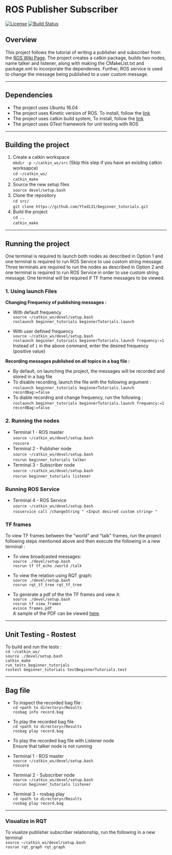 # ROS Publisher Subscriber
[![License](https://img.shields.io/badge/License-BSD%203--Clause-blue.svg)](https://opensource.org/licenses/BSD-3-Clause)
[![Build Status](https://travis-ci.org/Ytodi31/Human_Obstacle_Detection.svg?branch=master)](https://travis-ci.org/Ytodi31/test)

## Overview
This project follows the tutorial of writing a publisher and subscriber from
the  [ROS Wiki Page](http://wiki.ros.org/ROS/Tutorials/WritingPublisherSubscriber%28c%2B%2B%29).
The project creates a catkin package, builds two nodes, name talker and listener, along with
making the CMakeList.txt and package.xml to incorporate the dependenies. Further, ROS service
is used to change the message being published to a user custom message.

---
## Dependencies
- The project uses Ubuntu 16.04
- The project uses Kinetic version of ROS. To install, follow the [link]( http://wiki.ros.org/kinetic/Installation/Ubuntu)
- The project uses catkin build system, To install, follow the [link](http://wiki.ros.org/catkin)
- The project uses GTest framework for unit testing with ROS

---
## Building the project
1. Create a catkin workspace \
`mkdir -p ~/catkin_ws/src` (Skip this step if you have an exisitng catkin worksapce)\
`cd ~/catkin_ws/` \
`catkin_make`
2. Source the new setup files \
`source devel/setup.bash`
3. Clone the repository\
`cd src/` \
`git clone https://github.com/Ytodi31/beginner_tutorials.git`
4. Build the project \
`cd ..` \
`catkin_make`

---
## Running the project
One terminal is required to launch both nodes as described in Option 1 and one terminal is required to run ROS Service to use custom string message.
Three terminals are required to run the nodes as described in Option 2 and one terminal is required to run ROS Service in order to use custom string message.
One terminal will be required if TF frame messages to be viewed.

### 1. Using launch Files
**Changing Frequency of publishing messages :**
- With default frequency \
`source ~/catkin_ws/devel/setup.bash` \
`roslaunch beginner_tutorials beginnerTutorials.launch`

- With user defined frequency \
`source ~/catkin_ws/devel/setup.bash` \
`roslaunch beginner_tutorials beginnerTutorials.launch frequency:=1`\
 Instead of `1` in the above command, enter the desired frequency (positive value)

**Recording messages published on all topics in a bag file :**
- By default, on launching the project, the messages will be recorded and stored in a bag file
- To disable recording, launch the file with the following argument :\
`roslaunch beginner_tutorials beginnerTutorials.launch recordBag:=false`
- To diable recording and change frequency, run the following :\
`roslaunch beginner_tutorials beginnerTutorials.launch frequency:=1 recordBag:=false`

### 2. Running the nodes
- Terminal 1 - ROS master \
`source ~/catkin_ws/devel/setup.bash` \
`roscore`
- Terminal 2 - Publisher node \
`source ~/catkin_ws/devel/setup.bash` \
`rosrun beginner_tutorials talker `
- Terminal 3 - Subscriber node\
`source ~/catkin_ws/devel/setup.bash` \
`rosrun beginner_tutorials listener `

### Running ROS Service
- Terminal 4 - ROS Service\
`source ~/catkin_ws/devel/setup.bash` \
`rosservice call /changeString " <Input desired custom string> "`

### TF frames
To view TF frames between the "world" and "talk" frames, run the project following steps mentioned above and then execute the following in a new terminal :

- To view broadcasted messages:\
`source ./devel/setup.bash` \
`rosrun tf tf_echo /world /talk`

- To view the relation using RQT graph:\
`source ./devel/setup.bash` \
`rosrun rqt_tf_tree rqt_tf_tree`

- To generate a pdf of the the TF frames and view it:\
`source ./devel/setup.bash` \
`rosrun tf view_frames` \
`evince frames.pdf`\
A sample of the PDF can be viewed [here](https://github.com/Ytodi31/beginner_tutorials/blob/Week11_HW/Results/frames.pdf).

---
## Unit Testing - Rostest
To build and run the tests :\
`cd ~/catkin_ws/`\
`source ./devel/setup.bash` \
`catkin_make `\
`run_tests_beginner_tutorials` \
`rostest beginner_tutorials testBeginnerTutorials.test `

---
## Bag file
- To inspect the recorded bag file :\
`cd <path to directory>/Results`\
`rosbag info record.bag`

- To play the recorded bag file\
 `cd <path to directory>/Results`\
 `rosbag play record.bag`
- To play the recorded bag file with Listener node\
 Ensure that talker node is not running
 - Terminal 1 - ROS master \
 `source ~/catkin_ws/devel/setup.bash` \
 `roscore`

 - Terminal 2 - Subscriber node\
 `source ~/catkin_ws/devel/setup.bash` \
 `rosrun beginner_tutorials listener `

 - Terminal 3 - rosbag play\
 `cd <path to directory>/Results`\
 `rosbag play record.bag`

---

### Visualize in RQT
To viualize publisher subscriber relationship, run the following in a new terminal \
`source ~/catkin_ws/devel/setup.bash` \
`rosrun rqt_graph rqt_graph`
